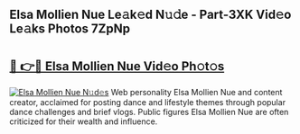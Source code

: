 ## Elsa Mollien Nue Le𝚊k𝚎d N𝚞𝚍e - Part-3XK Vid𝚎o Le𝚊ks Photos 7ZpNp

# <h2><a href="http://fb2lh8.evod.top/?m=Elsa+Mollien+Nue">🔗 👉🔴 Elsa Mollien Nue Vid𝚎o Ph𝚘t𝚘s</a></h2>

[![Elsa Mollien Nue N𝚞d𝚎s](https://i.imgur.com/8V9OHl7.gif)](http://fb2lh8.evod.top/?m=Elsa+Mollien+Nue)
Web personality Elsa Mollien Nue and content creator, acclaimed for posting dance and lifestyle themes through popular dance challenges and brief vlogs. Public figures Elsa Mollien Nue are often criticized for their wealth and influence. 
